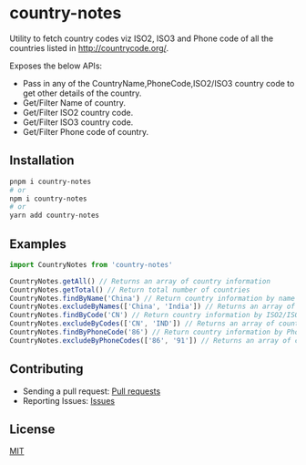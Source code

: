 # country-notes

Utility to fetch country codes viz ISO2, ISO3 and Phone code of all the countries listed in http://countrycode.org/.

Exposes the below APIs:

- Pass in any of the CountryName,PhoneCode,ISO2/ISO3 country code to get other details of the country.
- Get/Filter Name of country.
- Get/Filter ISO2 country code.
- Get/Filter ISO3 country code.
- Get/Filter Phone code of country.

## Installation

```bash
pnpm i country-notes
# or
npm i country-notes
# or
yarn add country-notes
```

## Examples

```js
import CountryNotes from 'country-notes'

CountryNotes.getAll() // Returns an array of country information
CountryNotes.getTotal() // Return total number of countries
CountryNotes.findByName('China') // Return country information by name
CountryNotes.excludeByNames(['China', 'India']) // Returns an array of country information by excluding names
CountryNotes.findByCode('CN') // Return country information by ISO2/ISO3 Code
CountryNotes.excludeByCodes(['CN', 'IND']) // Returns an array of country information by excluding ISO2/ISO3 Codes
CountryNotes.findByPhoneCode('86') // Return country information by Phone Code
CountryNotes.excludeByPhoneCodes(['86', '91']) // Returns an array of country information by excluding Phone Codes
```

## Contributing

- Sending a pull request: [Pull requests](https://github.com/MagnumGoYB/country-notes/pulls)
- Reporting Issues: [Issues](https://github.com/MagnumGoYB/country-notes/issues/new)

## License

[MIT](https://github.com/MagnumGoYB/country-notes/blob/main/LICENSE)
